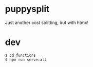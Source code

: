 # puppysplit

Just another cost splitting, but with htmx!

# dev

```
$ cd functions
$ npm run serve:all
```

